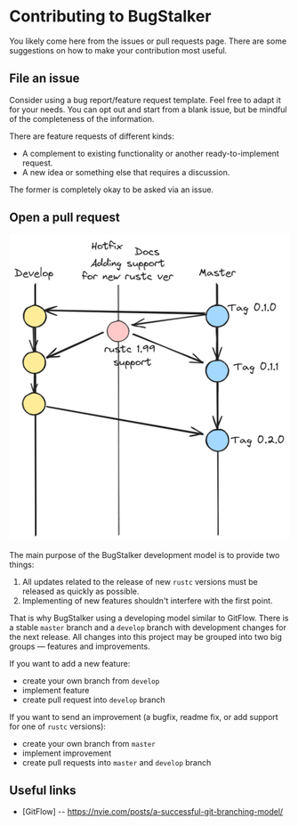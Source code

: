 # Contributing to BugStalker

You likely come here from the issues or pull requests page. There are some
suggestions on how to make your contribution most useful.

## File an issue

Consider using a bug report/feature request template. Feel free to adapt it for
your needs. You can opt out and start from a blank issue, but be mindful of the
completeness of the information.

There are feature requests of different kinds:

* A complement to existing functionality or another ready-to-implement request.
* A new idea or something else that requires a discussion.

The former is completely okay to be asked via an issue.

## Open a pull request

![flow.png](doc/flow.png)

The main purpose of the BugStalker development model is to provide two things:

1) All updates related to the release of new `rustc` versions must
   be released as quickly as possible.
2) Implementing of new features shouldn't interfere with the first point.

That is why BugStalker using a developing model similar to GitFlow.
There is a stable `master` branch and a `develop` branch with development
changes for the next release.
All changes into this project may be grouped into two big groups — features and
improvements.

If you want to add a new feature:

* create your own branch from `develop`
* implement feature
* create pull request into `develop` branch

If you want to send an improvement (a bugfix, readme fix,
or add support for one of `rustc` versions):

* create your own branch from `master`
* implement improvement
* create pull requests into `master` and `develop` branch

## Useful links

* [GitFlow] -- https://nvie.com/posts/a-successful-git-branching-model/
